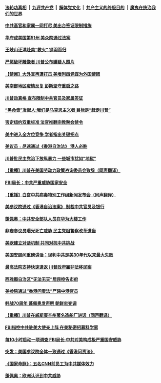 

####  [法轮功真相](../../../../basic/blob/master/README.md?t=06271131) &nbsp;|&nbsp; [九评共产党](../../../../9ping.md/blob/master/README.md?t=06271131) &nbsp;|&nbsp; [解体党文化](../../../../jtdwh.md/blob/master/README.md?t=06271131)  &nbsp;|&nbsp; [共产主义的终极目的](../../../../gczydzjmd.md/blob/master/README.md?t=06271131) &nbsp;|&nbsp; [魔鬼在统治我们的世界](../../../../mgztzwmdsj.md/blob/master/README.md?t=06271131) 

#### [中共高官和家属一网打尽 美出台签证限制措施](../pages/prog203/a102880635.md?t=06271131) 

#### [华府成美国第51州 美众院通过法案](../pages/prog203/a102880626.md?t=06271131) 

#### [王岐山汪洋赴美“救火” 铩羽而归](../pages/prog203/a102880574.md?t=06271131) 

#### [严惩破坏雕像者 川普公布嫌疑人照片](../pages/prog203/a102880549.md?t=06271131) 

#### [【禁闻】大外宣再遭打击 美增列四党媒为外国使团](../pages/prog203/a102880526.md?t=06271131) 

#### [美南部地区疫情反复 彭斯坚守重启之路](../pages/prog203/a102880418.md?t=06271131) 

#### [川普动真格 宣布限制中共官员及家属签证](../pages/prog203/a102880403.md?t=06271131) 

#### [“黑命贵”发起人:我们是马克思主义者 目标是“赶走川普”](../pages/prog203/a102880374.md?t=06271131) 

#### [否定纽约双重标准 法官推翻宗教聚会禁令](../pages/prog203/a102880362.md?t=06271131) 

#### [美中进入全方位竞争 学者指出关键拐点](../pages/prog203/a102880329.md?t=06271131) 

#### [美议员﹕尽速通过《香港自治法》 港人必胜](../pages/prog203/a102880349.md?t=06271131) 

#### [川普批民主党治下放纵暴力 一些城市犹如“地狱”](../pages/prog203/a102880301.md?t=06271131) 

#### [【重播】川普在美国劳动力政策咨询委员会致辞（同声翻译）](../pages/prog203/a102880296.md?t=06271131) 

#### [FBI局长：中共严重威胁国家安全](../pages/prog203/a102880231.md?t=06271131) 

#### [【重播】白宫中共病毒特别工作组新闻发布会（同声翻译）](../pages/prog203/a102880246.md?t=06271131) 

#### [美参议院通过《香港自治法案》 制裁中共官员及银行](../pages/prog203/a102880212.md?t=06271131) 

#### [蓬佩奥：中共安全部队人员在华为大楼工作](../pages/prog203/a102880021.md?t=06271131) 

#### [非裔参议员曝光死亡威胁 民主党阻警察改革遭轰](../pages/prog203/a102879740.md?t=06271131) 

#### [美欧建立对话机制 共同对抗中共挑战](../pages/prog203/a102879737.md?t=06271131) 

#### [美国安顾问重磅讲话：误判中共是美30年代以来最大失败](../pages/prog203/a102879581.md?t=06271131) 

#### [最高法院支持快速遣返 川普政府赢非法移民案](../pages/prog203/a102879596.md?t=06271131) 

#### [西雅图自治区“无法无天”居民控告市府](../pages/prog203/a102879627.md?t=06271131) 

#### [美参院通过“香港问责法”严惩中港官员](../pages/prog203/a102879629.md?t=06271131) 

#### [韩战70周年 蓬佩奥发声明 朝鲜忽变调](../pages/prog203/a102879601.md?t=06271131) 

#### [【重播】川普在威斯康辛州著名造船厂讲话（同声翻译）](../pages/prog203/a102879570.md?t=06271131) 

#### [FBI指控中共驻美大使亲上阵 在美秘密招募科学家](../pages/prog203/a102879532.md?t=06271131) 

#### [每10小时启动一项调查 FBI局长:中共对美构成极严重国安威胁](../pages/prog203/a102879560.md?t=06271131) 

#### [突发：美国参议院全体一致通过《香港问责法》](../pages/prog203/a102879552.md?t=06271131) 

#### [《国家命脉》：五名CNN前员工为中共媒体效力](../pages/prog203/a102879478.md?t=06271131) 

#### [蓬佩奥：欧洲认识到中共威胁](../pages/prog203/a102879467.md?t=06271131) 

